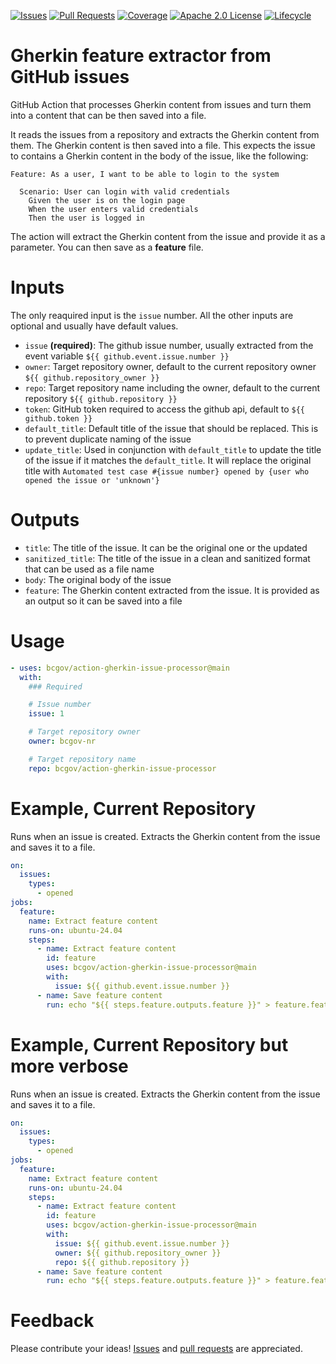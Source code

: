 <!-- Badges -->

[![Issues](https://img.shields.io/github/issues/bcgov/action-gherkin-issue-processor)](/../../issues)
[![Pull Requests](https://img.shields.io/github/issues-pr/bcgov/action-gherkin-issue-processor)](/../../pulls)
[![Coverage](badges/coverage.svg)](/actions)
[![Apache 2.0 License](https://img.shields.io/github/license/bcgov/action-gherkin-issue-processor.svg)](/LICENSE)
[![Lifecycle](https://img.shields.io/badge/Lifecycle-Experimental-339999)](https://github.com/bcgov/repomountie/blob/master/doc/lifecycle-badges.md)

<!-- Reference-Style link -->

[issues]:
  https://docs.github.com/en/issues/tracking-your-work-with-issues/creating-an-issue
[pull requests]:
  https://docs.github.com/en/desktop/contributing-and-collaborating-using-github-desktop/working-with-your-remote-repository-on-github-or-github-enterprise/creating-an-issue-or-pull-request

# Gherkin feature extractor from GitHub issues

GitHub Action that processes Gherkin content from issues and turn them into a
content that can be then saved into a file.

It reads the issues from a repository and extracts the Gherkin content from
them. The Gherkin content is then saved into a file. This expects the issue to
contains a Gherkin content in the body of the issue, like the following:

```gherkin
Feature: As a user, I want to be able to login to the system

  Scenario: User can login with valid credentials
    Given the user is on the login page
    When the user enters valid credentials
    Then the user is logged in
```

The action will extract the Gherkin content from the issue and provide it as a
parameter. You can then save as a **feature** file.

# Inputs

The only reaquired input is the `issue` number. All the other inputs are
optional and usually have default values.

- `issue` **(required)**: The github issue number, usually extracted from the
  event variable `${{ github.event.issue.number }}`
- `owner`: Target repository owner, default to the current repository owner
  `${{ github.repository_owner }}`
- `repo`: Target repository name including the owner, default to the current
  repository `${{ github.repository }}`
- `token`: GitHub token required to access the github api, default to
  `${{ github.token }}`
- `default_title`: Default title of the issue that should be replaced. This is
  to prevent duplicate naming of the issue
- `update_title`: Used in conjunction with `default_title` to update the title
  of the issue if it matches the `default_title`. It will replace the original
  title with
  `Automated test case #{issue number} opened by {user who opened the issue or 'unknown'}`

# Outputs

- `title`: The title of the issue. It can be the original one or the updated
- `sanitized_title`: The title of the issue in a clean and sanitized format that
  can be used as a file name
- `body`: The original body of the issue
- `feature`: The Gherkin content extracted from the issue. It is provided as an
  output so it can be saved into a file

# Usage

```yaml
- uses: bcgov/action-gherkin-issue-processor@main
  with:
    ### Required

    # Issue number
    issue: 1

    # Target repository owner
    owner: bcgov-nr

    # Target repository name
    repo: bcgov/action-gherkin-issue-processor
```

# Example, Current Repository

Runs when an issue is created. Extracts the Gherkin content from the issue and
saves it to a file.

```yaml
on:
  issues:
    types:
      - opened
jobs:
  feature:
    name: Extract feature content
    runs-on: ubuntu-24.04
    steps:
      - name: Extract feature content
        id: feature
        uses: bcgov/action-gherkin-issue-processor@main
        with:
          issue: ${{ github.event.issue.number }}
      - name: Save feature content
        run: echo "${{ steps.feature.outputs.feature }}" > feature.feature
```

# Example, Current Repository but more verbose

Runs when an issue is created. Extracts the Gherkin content from the issue and
saves it to a file.

```yaml
on:
  issues:
    types:
      - opened
jobs:
  feature:
    name: Extract feature content
    runs-on: ubuntu-24.04
    steps:
      - name: Extract feature content
        id: feature
        uses: bcgov/action-gherkin-issue-processor@main
        with:
          issue: ${{ github.event.issue.number }}
          owner: ${{ github.repository_owner }}
          repo: ${{ github.repository }}
      - name: Save feature content
        run: echo "${{ steps.feature.outputs.feature }}" > feature.feature
```

# Feedback

Please contribute your ideas! [Issues] and [pull requests] are appreciated.

<!-- # Acknowledgements

This Action is provided courtesty of the Forestry Digital Services, part of the Government of British Columbia. -->
